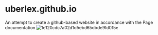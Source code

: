 # uberlex.github.io
An attempt to create a github-based website in accordance with the Page documentation
![1e120cdc7a02d1d5ebd65dbde9fd0f5e](https://github.com/user-attachments/assets/e9f9e3f3-0a56-4626-9375-af670ed3a44c)
